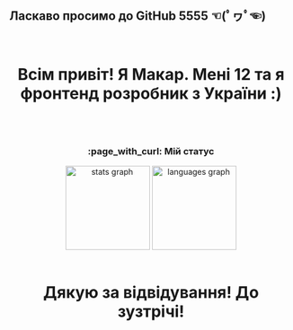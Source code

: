 ## Ласкаво просимо до GitHub 5555 ☜(ﾟヮﾟ☜)


<br clear="both">

<div align="center">
 </div>


<div id="header" align="center">
  <h1>Всім привіт! Я Макар. Мені 12 та я фронтенд розробник з України :)</h1>

 </div>


<br><br>
<div>
 <h3 align="center">:page_with_curl: Мій статус</h3>
<div align="center">
  <img src="https://github-readme-stats.vercel.app/api?username=makar5555&hide_title=false&hide_rank=false&show_icons=true&include_all_commits=true&count_private=true&disable_animations=false&theme=dracula&locale=en&hide_border=false" height="150" alt="stats graph"  />
  <img src="https://github-readme-stats.vercel.app/api/top-langs?username=makar5555&locale=en&hide_title=false&layout=compact&card_width=320&langs_count=5&theme=dracula&hide_border=false" height="150" alt="languages graph"  />
</div>
 <br>
</div>

 
<div align="center">
  <h1 align="center">Дякую за відвідування! До зузтрічі!</h1>
<br><br>
